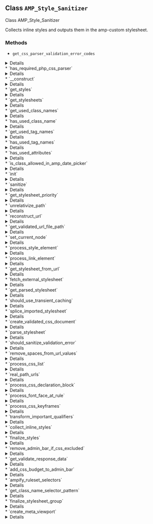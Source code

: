 ## Class `AMP_Style_Sanitizer`

Class AMP_Style_Sanitizer

Collects inline styles and outputs them in the amp-custom stylesheet.

### Methods
* `get_css_parser_validation_error_codes`

<details>

```php
static public get_css_parser_validation_error_codes()
```

Get error codes that can be raised during parsing of CSS.

This is used to determine which validation errors should be taken into account when determining which validation errors should vary the parse cache.


</details>
* `has_required_php_css_parser`

<details>

```php
static public has_required_php_css_parser()
```

Determine whether the version of PHP-CSS-Parser loaded has all required features for tree shaking and CSS processing.


</details>
* `__construct`

<details>

```php
public __construct( $dom, array $args = array() )
```

AMP_Base_Sanitizer constructor.


</details>
* `get_styles`

<details>

```php
public get_styles()
```

Get list of CSS styles in HTML content of Dom\Document ($this-&gt;dom).


</details>
* `get_stylesheets`

<details>

```php
public get_stylesheets()
```

Get stylesheets for amp-custom.


</details>
* `get_used_class_names`

<details>

```php
private get_used_class_names()
```

Get list of all the class names used in the document, including those used in [class] attributes.


</details>
* `has_used_class_name`

<details>

```php
private has_used_class_name( $class_names )
```

Determine if all the supplied class names are used.


</details>
* `get_used_tag_names`

<details>

```php
private get_used_tag_names()
```

Get list of all the tag names used in the document.


</details>
* `has_used_tag_names`

<details>

```php
private has_used_tag_names( $tag_names )
```

Determine if all the supplied tag names are used.


</details>
* `has_used_attributes`

<details>

```php
private has_used_attributes( $attribute_names )
```

Check whether the attributes exist.


</details>
* `is_class_allowed_in_amp_date_picker`

<details>

```php
private is_class_allowed_in_amp_date_picker( $class )
```

Whether a given class is allowed to be styled in &lt;amp-date-picker&gt;.

That component has child classes that won&#039;t be present in the document yet. So get whether a class is an allowed child.


</details>
* `init`

<details>

```php
public init( $sanitizers )
```

Run logic before any sanitizers are run.

After the sanitizers are instantiated but before calling sanitize on each of them, this method is called with list of all the instantiated sanitizers.


</details>
* `sanitize`

<details>

```php
public sanitize()
```

Sanitize CSS styles within the HTML contained in this instance&#039;s Dom\Document.


</details>
* `get_stylesheet_priority`

<details>

```php
private get_stylesheet_priority( \DOMNode $node )
```

Get the priority of the stylesheet associated with the given element.

As with hooks, lower priorities mean they should be included first. The higher the priority value, the more likely it will be that the stylesheet will be among those excluded due to STYLESHEET_TOO_LONG when concatenated CSS reaches 75KB.


</details>
* `unrelativize_path`

<details>

```php
private unrelativize_path( $path )
```

Eliminate relative segments (.

./ and ./) from a path.


</details>
* `reconstruct_url`

<details>

```php
private reconstruct_url( $parsed_url )
```

Construct a URL from a parsed one.


</details>
* `get_validated_url_file_path`

<details>

```php
public get_validated_url_file_path( $url, $allowed_extensions = array() )
```

Generate a URL&#039;s fully-qualified file path.


</details>
* `set_current_node`

<details>

```php
private set_current_node( $node )
```

Set the current node (and its sources when required).


</details>
* `process_style_element`

<details>

```php
private process_style_element( \DOMElement $element )
```

Process style element.


</details>
* `process_link_element`

<details>

```php
private process_link_element( \DOMElement $element )
```

Process link element.


</details>
* `get_stylesheet_from_url`

<details>

```php
private get_stylesheet_from_url( $stylesheet_url )
```

Get stylesheet from URL.


</details>
* `fetch_external_stylesheet`

<details>

```php
private fetch_external_stylesheet( $url )
```

Fetch external stylesheet.


</details>
* `get_parsed_stylesheet`

<details>

```php
private get_parsed_stylesheet( $stylesheet, $options = array() )
```

Get parsed stylesheet (from cache).

If the sanitization status has changed for the validation errors in the cached stylesheet since it was cached, then the cache is invalidated, as the parsed stylesheet needs to be re-constructed.


</details>
* `should_use_transient_caching`

<details>

```php
private should_use_transient_caching()
```

Check whether transient caching for stylesheets should be used.


</details>
* `splice_imported_stylesheet`

<details>

```php
private splice_imported_stylesheet( Import $item, CSSList $css_list, $options )
```

Parse imported stylesheet and replace the `@import` rule with the imported rules in the provided CSS list (in place).


</details>
* `create_validated_css_document`

<details>

```php
private create_validated_css_document( $stylesheet_string, $options )
```

Create validated CSS document.


</details>
* `parse_stylesheet`

<details>

```php
private parse_stylesheet( $stylesheet_string, $options = array() )
```

Parse stylesheet.

Sanitizes invalid CSS properties and rules, compresses the CSS to remove whitespace and comments, and parses declaration blocks to allow selectors to later be evaluated for whether they apply to the current document during tree-shaking.


</details>
* `should_sanitize_validation_error`

<details>

```php
public should_sanitize_validation_error( $validation_error, $data = array() )
```

Check whether or not sanitization should occur in response to validation error.

Supply sources to the error and the current node to data.


</details>
* `remove_spaces_from_url_values`

<details>

```php
private remove_spaces_from_url_values( $css )
```

Remove spaces from CSS URL values which PHP-CSS-Parser doesn&#039;t handle.


</details>
* `process_css_list`

<details>

```php
private process_css_list( CSSList $css_list, $options )
```

Process CSS list.


</details>
* `real_path_urls`

<details>

```php
private real_path_urls( $urls, $stylesheet_url )
```

Convert URLs in to non-relative real-paths.


</details>
* `process_css_declaration_block`

<details>

```php
private process_css_declaration_block( RuleSet $ruleset, CSSList $css_list, $options )
```

Process CSS rule set.


</details>
* `process_font_face_at_rule`

<details>

```php
private process_font_face_at_rule( AtRuleSet $ruleset, $options )
```

Process @font-face by making src URLs non-relative and converting data: URLs into file URLs (with educated guessing).


</details>
* `process_css_keyframes`

<details>

```php
private process_css_keyframes( KeyFrame $css_list, $options )
```

Process CSS keyframes.


</details>
* `transform_important_qualifiers`

<details>

```php
private transform_important_qualifiers( RuleSet $ruleset, CSSList $css_list, $options )
```

Replace !important qualifiers with more specific rules.


</details>
* `collect_inline_styles`

<details>

```php
private collect_inline_styles( \DOMElement $element )
```

Collect and store all CSS style attributes.

Collects the CSS styles from within the HTML contained in this instance&#039;s Dom\Document.


</details>
* `finalize_styles`

<details>

```php
private finalize_styles()
```

Finalize stylesheets for style[amp-custom] and style[amp-keyframes] elements.

Concatenate all pending stylesheets, remove unused rules, and add to AMP style elements in document. Combine all amp-keyframe styles and add them to the end of the body.


</details>
* `remove_admin_bar_if_css_excluded`

<details>

```php
private remove_admin_bar_if_css_excluded()
```

Remove admin bar if its CSS was excluded.


</details>
* `get_validate_response_data`

<details>

```php
public get_validate_response_data()
```

Get data to amend to the validate response.


</details>
* `add_css_budget_to_admin_bar`

<details>

```php
public add_css_budget_to_admin_bar()
```

Update admin bar.


</details>
* `ampify_ruleset_selectors`

<details>

```php
private ampify_ruleset_selectors( $ruleset )
```

Convert CSS selectors and remove obsolete selector hacks for IE.


</details>
* `get_class_name_selector_pattern`

<details>

```php
static private get_class_name_selector_pattern( $class_names )
```

Given a list of class names, create a regular expression pattern to match them in a selector.


</details>
* `finalize_stylesheet_group`

<details>

```php
private finalize_stylesheet_group( $group, $group_config )
```

Finalize a stylesheet group (amp-custom or amp-keyframes).


</details>
* `create_meta_viewport`

<details>

```php
private create_meta_viewport( \DOMElement $element, $viewport_rules )
```

Creates and inserts a meta[name=&quot;viewport&quot;] tag if there are @viewport style rules.

These rules aren&#039;t valid in CSS, but they might be valid in that meta tag. So this adds them to the content attribute of a new meta tag. These are later processed, to merge the content values into a single meta tag.


</details>
